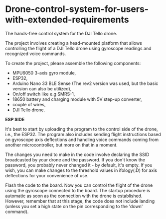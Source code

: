 # Drone-control-system-for-users-with-extended-requirements
The hands-free control system for the DJI Tello drone.

The project involves creating a head-mounted platform that allows controlling the flight of a DJI Tello drone using gyroscope readings and recognized voice commands.

To create the project, please assemble the following components:
  - MPU6050 3-axis gyro module,
  - ESP32,
  - Arduino Nano 33 BLE Sense (The rev2 version was used, but the basic version can also be utilized),
  - On/off switch like e.g SMRS-1,
  - 18650 battery and charging module with 5V step-up converter,
  - couple of wires,
  - DJI Tello drone.

**ESP SIDE**

It's best to start by uploading the program to the control side of the drone, i.e., the ESP32. The program also includes sending flight instructions based on gyroscope axis deflections and handling voice commands coming from another microcontroller, but more on that in a moment.

The changes you need to make in the code involve declaring the SSID broadcasted by your drone and the password. If you don't know the password, you probably never changed it - by default, it's empty. If you wish, you can make changes to the threshold values in ifology(:D) ​​for axis deflections for your convenience of use.

Flash the code to the board. Now you can control the flight of the drone using the gyroscope connected to the board. The startup procedure is automatic as soon as the connection with the drone is established. However, remember that at this stage, the code does not include landing (unless you set a high state on the pin corresponding to the 'down' command).
